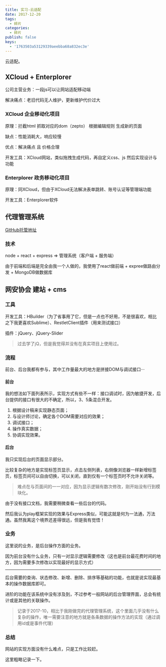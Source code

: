 ```yaml
---
title: 实习-云适配
date: 2017-12-20
tags: 
  - 碎片
categories: 
  - 碎片
publish: false
keys:
  - '1763503a53129339aeebba68a832ec3e'
---
```


云适配。

<!-- more -->

## XCloud + Enterplorer

公司主营业务：一段js可以让网站适配移动端

解决痛点：老旧代码无人维护，更新维护代价过大

### XCloud 企业移动化项目

原理：拦截html 抓取对应的dom（zepto） 根据编辑规则 生成新的页面

缺点：性能消耗大，响应较慢

优点：解决痛点 且 价格合理

开发工具：XCloud网站，类似拖拽生成代码，再自定义css、js 然后实现设计与功能

### Enterplorer 政务移动化项目

原理：同XCloud，但由于XCloud无法解决表单跳转、账号认证等管理端功能

开发工具：Enterplorer软件

## 代理管理系统

[GitHub托管地址](https://github.com/xxx/Agent-CMS)

### 技术

node + react + express => 管理系统（客户端 + 服务端）

由于前端和后端是完全由我一个人做的，我使用了react做前端 + expree做路由分发 + MongoDB做数据库

## 网安协会 建站 + cms

### 工具

开发工具：HBuilder（为了省事用了它，但是一点也不好用，不是很喜欢，相比之下我更喜欢Sublime）、RestletClient插件（用来测试接口）

插件：jQuery、jQuery-Slider

> 过去学了jQ，但是我觉得并没有在真实项目上使用过。

### 流程

前台、后台我都有参与，其中工作量最大的地方是拼接DOM与调试接口···

#### 前台

我的想法如下面列表所示，实现方式有些不一样：接口调试时，因为敏捷开发，后台提供的接口有很大的不确定，所以，3、5条混合开发。

1. 根据设计稿来实现静态页面；
2. 与设计师讨论，确定各个DOM需要对应的效果；
3. 调试接口；
4. 操作真实数据；
5. 协调实现效果。

#### 后台

我只实现后台的页面显示部分。

比较复杂的地方是实现标签页显示，点击左侧列表，右侧像浏览器一样新增标签页，标签页间可以自由切换，可以关闭，直到仅有一个标签页时不允许关闭等。

> 难点在与页面间的一一对应，因为显示逻辑有数次修改，刚开始没有行到模块化。

由于没有接口文档，我需要稍微查看一些后台的代码。

然后我认为play框架实现的效果与Express类似，可能这就是何为一法通，万法通。虽然我离这个境界还差得很远，但是我有觉悟！

### 业务

这里说的业务，是后台操作方面的业务。

因为前台没有什么业务，只有一对显示逻辑需要修改（这也是前台最花费时间的地方，因为需要多次修改以实现最好的显示方式）

---

后台需要的查询、状态修改、新增、删除、排序等基础的功能，也就是说实现最基本的操作数据库即可。

进阶的功能在该系统中没有涉及到，不过参考一般网站的后台管理界面，总会有统计或是其他的关联操作。

> 记录于2017-10，相比于我刚做完的代理管理系统，这个里面几乎没有什么复杂的操作，唯一需要注意的地方就是各条数据的操作方法的实现（通过调用id或是事件代理）

### 总结

网站的实现方面没有什么难点，只是工作比较赶。

这里粗略记录一下。
